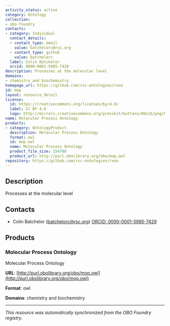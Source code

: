 ```yaml
---
activity_status: active
category: Ontology
collection:
- obo-foundry
contacts:
- category: Individual
  contact_details:
  - contact_type: email
    value: batchelorc@rsc.org
  - contact_type: github
    value: batchelorc
  label: Colin Batchelor
  orcid: 0000-0001-5985-7429
description: Processes at the molecular level
domains:
- chemistry and biochemistry
homepage_url: https://github.com/rsc-ontologies/rxno
id: mop
layout: resource_detail
license:
  id: https://creativecommons.org/licenses/by/4.0/
  label: CC BY 4.0
  logo: http://mirrors.creativecommons.org/presskit/buttons/80x15/png/by.png
name: Molecular Process Ontology
products:
- category: OntologyProduct
  description: Molecular Process Ontology
  format: owl
  id: mop.owl
  name: Molecular Process Ontology
  product_file_size: 154788
  product_url: http://purl.obolibrary.org/obo/mop.owl
repository: https://github.com/rsc-ontologies/rxno
---
```

## Description

Processes at the molecular level

## Contacts

- Colin Batchelor (batchelorc@rsc.org) [ORCID: 0000-0001-5985-7429](https://orcid.org/0000-0001-5985-7429)

## Products

### Molecular Process Ontology

Molecular Process Ontology

**URL**: [http://purl.obolibrary.org/obo/mop.owl](http://purl.obolibrary.org/obo/mop.owl)

**Format**: owl

**Domains**: chemistry and biochemistry

---

*This resource was automatically synchronized from the OBO Foundry registry.*
